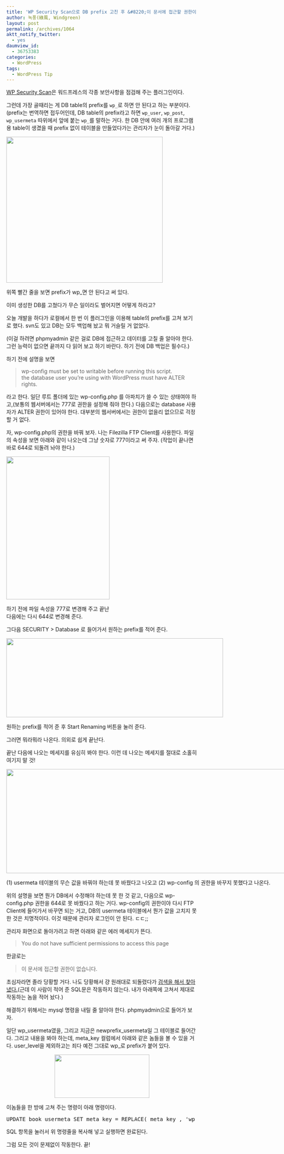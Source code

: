 ```yaml
---
title: 'WP Security Scan으로 DB prefix 고친 후 &#8220;이 문서에 접근할 권한이 없습니다(You do not have sufficient permissions to access this page)&#8221;가 나올 경우'
author: 녹풍(綠風, Windgreen)
layout: post
permalink: /archives/1064
aktt_notify_twitter:
  - yes
daumview_id:
  - 36753383
categories:
  - WordPress
tags:
  - WordPress Tip
---
```

[WP Security Scan][1]은 워드프레스의 각종 보안사항을 점검해 주는 플러그인이다.

그런데 가장 골때리는 게 DB table의 prefix를 `wp_`로 하면 안 된다고 하는 부분이다.(prefix는 번역하면 접두어인데, DB table의 prefix라고 하면 `wp_user`, `wp_post`, `wp_usermeta` 따위에서 앞에 붙는 `wp_`를 말하는 거다. 한 DB 안에 여러 개의 프로그램용 table이 생겼을 때 prefix 없이 테이블을 만들었다가는 관리자가 눈이 돌아갈 거다.)

<div style="width: 422px" class="wp-caption aligncenter">
  <img class=" " src="http://dl.dropbox.com/u/15546257/blog/mytory/wp_security_scan_1.jpg" alt="" width="412" height="384" /><p class="wp-caption-text">
    위쪽 빨간 줄을 보면 prefix가 wp_면 안 된다고 써 있다.
  </p>
</div>

이미 생성한 DB를 고쳤다가 무슨 일이라도 벌어지면 어떻게 하라고?

오늘 개발을 하다가 로컬에서 한 번 이 플러그인을 이용해 table의 prefix를 고쳐 보기로 했다. svn도 있고 DB는 모두 백업해 놨고 뭐 거슬릴 거 없었다.

(이걸 하려면 phpmyadmin 같은 걸로 DB에 접근하고 데이터를 고칠 줄 알아야 한다. 그런 능력이 없으면 끝까지 다 읽어 보고 하기 바란다. 하기 전에 DB 백업은 필수다.)

하기 전에 설명을 보면

> wp-config must be set to writable before running this script.  
> the database user you&#8217;re using with WordPress must have ALTER rights.

라고 한다. 일단 루트 폴더에 있는 wp-config.php 를 아파치가 쓸 수 있는 상태여야 하고,(보통의 웹서버에서는 777로 권한을 설정해 줘야 한다.) 다음으로는 database 사용자가 ALTER 권한이 있어야 한다. 대부분의 웹서버에서는 권한이 없을리 없으므로 걱정할 거 없다.

자, wp-config.php의 권한을 바꿔 보자. 나는 Filezilla FTP Client를 사용한다. 파일의 속성을 보면 아래와 같이 나오는데 그냥 숫자로 777이라고 써 주자. (작업이 끝나면 바로 644로 되돌려 놔야 한다.)

<div style="width: 282px" class="wp-caption aligncenter">
  <img src="http://dl.dropbox.com/u/15546257/blog/mytory/wp_security_scan_2.jpg" alt="" width="272" height="376" /><p class="wp-caption-text">
    하기 전에 파일 속성을 777로 변경해 주고 끝난 다음에는 다시 644로 변경해 준다.
  </p>
</div>

그다음 SECURITY > Database 로 들어가서 원하는 prefix를 적어 준다.

<div style="width: 581px" class="wp-caption aligncenter">
  <img src="http://dl.dropbox.com/u/15546257/blog/mytory/wp_security_scan_3.jpg" alt="" width="571" height="208" /><p class="wp-caption-text">
    원하는 prefix를 적어 준 후 Start Renaming 버튼을 눌러 준다.
  </p>
</div>

그러면 뭐라뭐라 나온다. 의외로 쉽게 끝난다.

끝난 다음에 나오는 메세지를 유심히 봐야 한다. 이런 데 나오는 메세지를 절대로 소홀히 여기지 말 것!

<div style="width: 752px" class="wp-caption aligncenter">
  <img class=" " src="http://dl.dropbox.com/u/15546257/blog/mytory/wp_security_scan_4.jpg" alt="" width="742" height="274" /><p class="wp-caption-text">
    (1) usermeta 테이블의 무슨 값을 바꿔야 하는데 못 바꿨다고 나오고 (2) wp-config 의 권한을 바꾸지 못했다고 나온다.
  </p>
</div>

위의 설명을 보면 뭔가 DB에서 수정해야 하는데 못 한 것 같고, 다음으로 wp-config.php 권한을 644로 못 바꿨다고 하는 거다. wp-config의 권한이야 다시 FTP Client에 들어가서 바꾸면 되는 거고, DB의 usermeta 테이블에서 뭔가 값을 고치지 못한 것은 치명적이다. 이것 때문에 관리자 로그인이 안 된다. ㄷㄷ;;

관리자 화면으로 돌아가려고 하면 아래와 같은 에러 메세지가 뜬다.

> You do not have sufficient permissions to access this page

한글로는

> 이 문서에 접근할 권한이 없습니다.

초심자라면 졸라 당황할 거다. 나도 당황해서 걍 원래대로 되돌렸다가 [검색을 해서 찾아냈다.][2](근데 이 사람이 적어 준 SQL문은 작동하지 않는다. 내가 아래쪽에 고쳐서 제대로 작동하는 놈을 적어 놨다.)

해결하기 위해서는 mysql 명령을 내릴 줄 알아야 한다. phpmyadmin으로 들어가 보자.

일단 wp\_usermeta였을, 그리고 지금은 newprefix\_usermeta일 그 테이블로 들어간다. 그리고 내용을 봐야 하는데, meta\_key 컬럼에서 아래와 같은 놈들을 볼 수 있을 거다. user\_level을 제외하고는 죄다 예전 그대로 wp_로 prefix가 붙어 있다.

<p style="text-align: center;">
  <img class="aligncenter" src="http://dl.dropbox.com/u/15546257/blog/mytory/wp_security_scan_6.jpg" alt="" width="250" height="114" />
</p>

이놈들을 한 방에 고쳐 주는 명령이 아래 명령이다.

<pre>UPDATE book_usermeta SET meta_key = REPLACE( meta_key , &#039;wp_&#039;, &#039;book_&#039; )</pre>

SQL 항목을 눌러서 위 명령줄을 복사해 넣고 실행하면 완료된다.

그럼 모든 것이 문제없이 작동한다. 끝!

 [1]: http://wordpress.org/extend/plugins/wp-security-scan/
 [2]: http://wordpress.org/support/topic/wp-security-scan-error-after-database-prefix-change#post-1840691